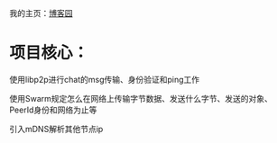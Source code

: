 我的主页：[博客园](https://www.cnblogs.com/live-passion)

# 项目核心：
使用libp2p进行chat的msg传输、身份验证和ping工作


使用Swarm规定怎么在网络上传输字节数据、发送什么字节、发送的对象、PeerId身份和网络为止等


引入mDNS解析其他节点ip
